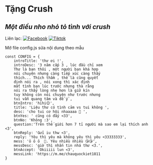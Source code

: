 # Tặng Crush
## _Một điều nho nhỏ tỏ tình với crush_

Liên lạc: 
[![Facebook](https://i.imgur.com/GRqy96ts.jpg)](https://www.facebook.com/nam.nodemy)
[![Tiktok](https://i.imgur.com/Nbfl1E7t.jpg)](https://www.tiktok.com/@manindev)

Mở file config.js sửa nội dung theo mẫu
```
const CONFIG = {
    introTitle: 'thư ơi !',
    introDesc: '3 năm cấp 3 , lúc đầu chỉ xem 
    Thư là bạn thôi , một người bạn khá hợp 
    nói chuyện nhưng càng tiếp xúc càng thấy
    thích... Thích thầm , thế là cũng quyết 
    định nói ra , nói xong thì xác định 
    mất tình bạn lúc trước nhưng thà rằng
    nói ra thấy lòng nhẹ hơn là giữ kín
    tuy không còn nói chuyện như trước nhưng
    tui vẫn quang tâm và để ý`,
    btnIntro: 'hihi😊',
    title: 'Liệu thư có tình cảm vs tui không ',
    desc: 'cho tui cơ hội nhaaaaa 🥰 ',
    btnYes: ' cũng có đấy <33',
    btnNo: 'Không :3',
    question:'Trên thế giới hơn 7 tỉ người mà sao em lại thích anh <3',
    btnReply: 'Gửi iu thw <3',
    reply: 'Yêu thì yêu mà không yêu thì yêu <33333333',
    mess: 'ỏ ỏ ỏ  🥰. Yêu nhiều nhiều 😘😘',
    messDesc: 'giờ thì nhắn tin nhá thư <3.',
    btnAccept: 'Okiiiii lun <3',
    messLink: 'https://m.me/chauquockiet1811
}
